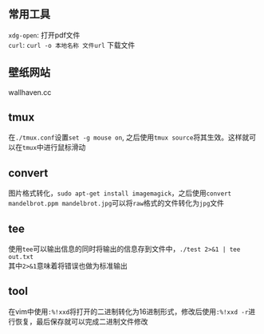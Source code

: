 ## 常用工具
`xdg-open`: 打开pdf文件  
`curl`: `curl -o 本地名称 文件url` 下载文件

## 壁纸网站
wallhaven.cc

## tmux
在`./tmux.conf`设置`set -g mouse on`, 之后使用`tmux source`将其生效。这样就可以在`tmux`中进行鼠标滑动

## convert
图片格式转化，`sudo apt-get install imagemagick`，之后使用`convert mandelbrot.ppm mandelbrot.jpg`可以将`raw`格式的文件转化为`jpg`文件

## tee
使用`tee`可以输出信息的同时将输出的信息存到文件中，`./test 2>&1 | tee out.txt`  
其中`2>&1`意味着将错误也做为标准输出

## tool
在vim中使用`:%!xxd`将打开的二进制转化为16进制形式，修改后使用`:%!xxd -r`进行恢复，最后保存就可以完成二进制文件修改
